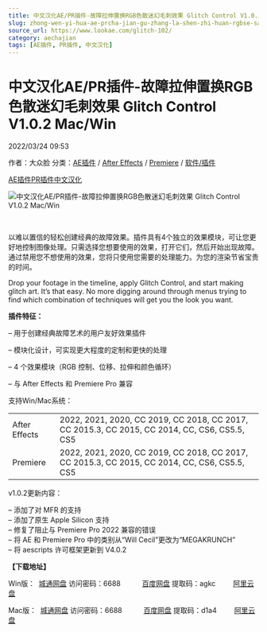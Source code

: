 ```yaml
---
title: 中文汉化AE/PR插件-故障拉伸置换RGB色散迷幻毛刺效果 Glitch Control V1.0.2 Mac/Win
slug: zhong-wen-yi-hua-ae-prcha-jian-gu-zhang-la-shen-zhi-huan-rgbse-san-mi-huan-mao-ci-xiao-guo-glitch-control-v1-0-2-mac-win
source_url: https://www.lookae.com/glitch-102/
category: aechajian
tags: [AE插件, PR插件, 中文汉化]
---
```

# 中文汉化AE/PR插件-故障拉伸置换RGB色散迷幻毛刺效果 Glitch Control V1.0.2 Mac/Win

2022/03/24 09:53

作者：大众脸
分类：[AE插件](https://www.lookae.com/after-effects/aechajian/) / [After Effects](https://www.lookae.com/after-effects/) / [Premiere](https://www.lookae.com/qitarjcj/premierezy/) / [软件/插件](https://www.lookae.com/qitarjcj/)

[AE插件](https://www.lookae.com/tag/ae%e6%8f%92%e4%bb%b6/)[PR插件](https://www.lookae.com/tag/pr%e6%8f%92%e4%bb%b6/)[中文汉化](https://www.lookae.com/tag/%e4%b8%ad%e6%96%87%e6%b1%89%e5%8c%96/)

![中文汉化AE/PR插件-故障拉伸置换RGB色散迷幻毛刺效果 Glitch Control V1.0.2 Mac/Win](https://www.lookae.com/wp-content/uploads/2021/05/Glitch-Control.jpg "中文汉化AE/PR插件-故障拉伸置换RGB色散迷幻毛刺效果 Glitch Control V1.0.2 Mac/Win-LookAE.com")

[﻿﻿﻿](https://cloud.video.taobao.com//play/u/705956171/p/1/e/6/t/1/311951165307.mp4)

以难以置信的轻松创建经典的故障效果。插件具有4个独立的效果模块，可让您更好地控制图像处理。只需选择您想要使用的效果，打开它们，然后开始出现故障。通过禁用您不想使用的效果，您将只使用您需要的处理能力。为您的渲染节省宝贵的时间。

Drop your footage in the timeline, apply Glitch Control, and start making glitch art. It’s that easy. No more digging around through menus trying to find which combination of techniques will get you the look you want.

**插件特征：**

– 用于创建经典故障艺术的用户友好效果插件

– 模块化设计，可实现更大程度的定制和更快的处理

– 4 个效果模块（RGB 控制、位移、拉伸和颜色循环）

– 与 After Effects 和 Premiere Pro 兼容

支持Win/Mac系统：

|  |  |
| --- | --- |
| After Effects | 2022, 2021, 2020, CC 2019, CC 2018, CC 2017, CC 2015.3, CC 2015, CC 2014, CC, CS6, CS5.5, CS5 |
| Premiere | 2022, 2021, 2020, CC 2019, CC 2018, CC 2017, CC 2015.3, CC 2015, CC 2014, CC, CS6, CS5.5, CS5 |

v1.0.2更新内容：

– 添加了对 MFR 的支持  
– 添加了原生 Apple Silicon 支持  
– 修复了阻止与 Premiere Pro 2022 兼容的错误  
– 将 AE 和 Premiere Pro 中的类别从“Will Cecil”更改为“MEGAKRUNCH”  
– 将 aescripts 许可框架更新到 V4.0.2

**【下载地址】**

Win版：  [城通网盘](https://url70.ctfile.com/f/2827370-557939487-48bab2) 访问密码：6688           [百度网盘](https://pan.baidu.com/s/1Ye1lmLpuC-L-KXafM4xQcA?pwd=agkc) 提取码：agkc         [阿里云盘](https://www.aliyundrive.com/s/AVVhme2VBvM)

Mac版：  [城通网盘](https://url70.ctfile.com/f/2827370-560424014-2d19a0) 访问密码：6688           [百度网盘](https://pan.baidu.com/s/1GvcOYsArPpS1-T3xxLnPXw?pwd=d1a4) 提取码：d1a4         [阿里云盘](https://www.aliyundrive.com/s/VKmfdAaBENJ)
